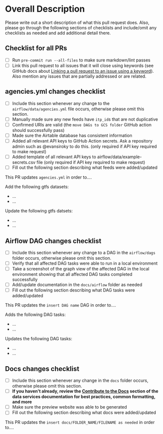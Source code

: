 # Overall Description

Please write out a short description of what this pull request does. Also, please go through the following sections of checklists and include/omit any checklists as needed and add additional detail there.

## Checklist for all PRs

- [ ] Run `pre-commit run --all-files` to make sure markdown/lint passes
- [ ] Link this pull request to all issues that it will close using keywords (see GitHub docs about [Linking a pull request to an issue using a keyword](https://docs.github.com/en/issues/tracking-your-work-with-issues/linking-a-pull-request-to-an-issue#linking-a-pull-request-to-an-issue-using-a-keyword)). Also mention any issues that are partially addressed or are related.

## agencies.yml changes checklist

- [ ] Include this section whenever any change to the `airflow/data/agencies.yml` file occurs, otherwise please omit this section.
- [ ] Manually made sure any new feeds have `itp_id`s that are not duplicative
- [ ] Confirmed URIs are valid (the `move DAGs to GCS folder` GitHub action should successfully pass)
- [ ] Made sure the Airtable database has consistent information
- [ ] Added all relevant API keys to GitHub Action secrets. Ask a repository admin such as @evansiroky to do this. (only required if API key required to make request)
- [ ] Added template of all relevant API keys to airflow/data/example-secrets.csv file (only required if API key required to make request)
- [ ] Fill out the following section describing what feeds were added/updated

This PR updates `agencies.yml` in order to....

Add the following gtfs datasets:

- ...
- ...

Update the following gtfs datsets:

- ...
- ...

## Airflow DAG changes checklist

- [ ] Include this section whenever any change to a DAG in the `airflow/dags` folder occurs, otherwise please omit this section.
- [ ] Verify that all affected DAG tasks were able to run in a local environment
- [ ] Take a screenshot of the graph view of the affected DAG in the local environment showing that all affected DAG tasks completed successfully
- [ ] Add/update documentation in the `docs/airflow` folder as needed
- [ ] Fill out the following section describing what DAG tasks were added/updated

This PR updates the `insert DAG name` DAG in order to....

Adds the following DAG tasks:

- ...
- ...

Updates the following DAG tasks:

- ...
- ...

## Docs changes checklist

- [ ] Include this section whenever any change in the `docs` folder occurs, otherwise please omit this section.
- [ ] **If you haven't already, review the [Contribute to the Docs](https://docs.calitp.org/data-infra/contribute/overview.html) section of the data services documentation for best practices, common formatting, and more**
- [ ] Make sure the preview website was able to be generated
- [ ] Fill out the following section describing what docs were added/updated

This PR updates the `insert docs/FOLDER_NAME/FILENAME as needed` in order to....

